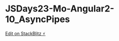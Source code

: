 # JSDays23-Mo-Angular2-10_AsyncPipes

[Edit on StackBlitz ⚡️](https://stackblitz.com/edit/github-uelwhb-co22nt)